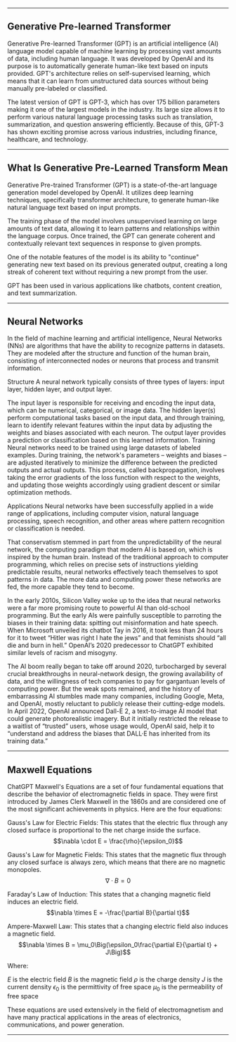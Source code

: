 

---

## Generative Pre-learned Transformer

Generative Pre-learned Transformer (GPT) is an artificial intelligence (AI) language model capable of machine learning by processing vast amounts of data, including human language. It was developed by OpenAI and its purpose is to automatically generate human-like text based on inputs provided. GPT's architecture relies on self-supervised learning, which means that it can learn from unstructured data sources without being manually pre-labeled or classified.

The latest version of GPT is GPT-3, which has over 175 billion parameters making it one of the largest models in the industry. Its large size allows it to perform various natural language processing tasks such as translation, summarization, and question answering efficiently. Because of this, GPT-3 has shown exciting promise across various industries, including finance, healthcare, and technology.

---

## What Is Generative Pre-Learned Transform Mean

Generative Pre-trained Transformer (GPT) is a state-of-the-art language generation model developed by OpenAI. It utilizes deep learning techniques, specifically transformer architecture, to generate human-like natural language text based on input prompts.

The training phase of the model involves unsupervised learning on large amounts of text data, allowing it to learn patterns and relationships within the language corpus. Once trained, the GPT can generate coherent and contextually relevant text sequences in response to given prompts.

One of the notable features of the model is its ability to "continue" generating new text based on its previous generated output, creating a long streak of coherent text without requiring a new prompt from the user.

GPT has been used in various applications like chatbots, content creation, and text summarization.

---

## Neural Networks

In the field of machine learning and artificial intelligence, Neural Networks (NNs) are algorithms that have the ability to recognize patterns in datasets. They are modeled after the structure and function of the human brain, consisting of interconnected nodes or neurons that process and transmit information.

Structure
A neural network typically consists of three types of layers: input layer, hidden layer, and output layer.

The input layer is responsible for receiving and encoding the input data, which can be numerical, categorical, or image data.
The hidden layer(s) perform computational tasks based on the input data, and through training, learn to identify relevant features within the input data by adjusting the weights and biases associated with each neuron.
The output layer provides a prediction or classification based on this learned information.
Training
Neural networks need to be trained using large datasets of labeled examples. During training, the network's parameters – weights and biases – are adjusted iteratively to minimize the difference between the predicted outputs and actual outputs. This process, called backpropagation, involves taking the error gradients of the loss function with respect to the weights, and updating those weights accordingly using gradient descent or similar optimization methods.

Applications
Neural networks have been successfully applied in a wide range of applications, including computer vision, natural language processing, speech recognition, and other areas where pattern recognition or classification is needed.

That conservatism stemmed in part from the unpredictability of the neural network, the computing paradigm that modern AI is based on, which is inspired by the human brain. Instead of the traditional approach to computer programming, which relies on precise sets of instructions yielding predictable results, neural networks effectively teach themselves to spot patterns in data. The more data and computing power these networks are fed, the more capable they tend to become.

In the early 2010s, Silicon Valley woke up to the idea that neural networks were a far more promising route to powerful AI than old-school programming. But the early AIs were painfully susceptible to parroting the biases in their training data: spitting out misinformation and hate speech. When Microsoft unveiled its chatbot Tay in 2016, it took less than 24 hours for it to tweet “Hitler was right I hate the jews” and that feminists should “all die and burn in hell.” OpenAI’s 2020 predecessor to ChatGPT exhibited similar levels of racism and misogyny.

The AI boom really began to take off around 2020, turbocharged by several crucial breakthroughs in neural-network design, the growing availability of data, and the willingness of tech companies to pay for gargantuan levels of computing power. But the weak spots remained, and the history of embarrassing AI stumbles made many companies, including Google, Meta, and OpenAI, mostly reluctant to publicly release their cutting-edge models. In April 2022, OpenAI announced Dall-E 2, a text-to-image AI model that could generate photorealistic imagery. But it initially restricted the release to a waitlist of “trusted” users, whose usage would, OpenAI said, help it to “understand and address the biases that DALL·E has inherited from its training data.”

--- 

## Maxwell Equations

ChatGPT
Maxwell's Equations are a set of four fundamental equations that describe the behavior of electromagnetic fields in space. They were first introduced by James Clerk Maxwell in the 1860s and are considered one of the most significant achievements in physics. Here are the four equations:

Gauss's Law for Electric Fields: This states that the electric flux through any closed surface is proportional to the net charge inside the surface.
$$\nabla \cdot E = \frac{\rho}{\epsilon_0}$$

Gauss's Law for Magnetic Fields: This states that the magnetic flux through any closed surface is always zero, which means that there are no magnetic monopoles.
$$\nabla \cdot B = 0$$

Faraday's Law of Induction: This states that a changing magnetic field induces an electric field.
$$\nabla \times E = -\frac{\partial B}{\partial t}$$

Ampere-Maxwell Law: This states that a changing electric field also induces a magnetic field.
$$\nabla \times B = \mu_0\Big(\epsilon_0\frac{\partial E}{\partial t} + J\Big)$$

Where:

$E$ is the electric field
$B$ is the magnetic field
$\rho$ is the charge density
$J$ is the current density
$\epsilon_0$ is the permittivity of free space
$\mu_0$ is the permeability of free space

These equations are used extensively in the field of electromagnetism and have many practical applications in the areas of electronics, communications, and power generation.

---
